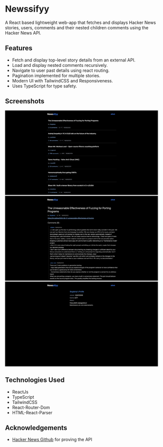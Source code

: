 # Newssifyy

A React based lightweight web-app that fetches and displays Hacker News stories, users, comments and their nested children comments using the Hacker News API.

## Features

-   Fetch and display top-level story details from an external API.
-   Load and display nested comments recursively.
-   Navigate to user past details using react routing.
-   Pagination implemented for multiple stories.
-   Modern UI with TailwindCSS and Responsiveness.
-   Uses TypeScript for type safety.

## Screenshots

![screenshot](/src/assets/Readme1.png)
![screenshot2](/src/assets/Readme2.png)
![screenshot3](/src/assets/Readme3.png)

## Technologies Used

-   ReactJs
-   TypeScript
-   TailwindCSS
-   React-Router-Dom
-   HTML-React-Parser

## Acknowledgements

-   [Hacker News Github](https://github.com/HackerNews/API) for proving the API
